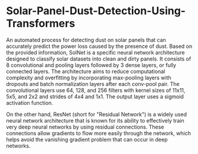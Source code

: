 # Solar-Panel-Dust-Detection-Using-Transformers
An automated process for detecting dust on solar panels that can accurately predict the power loss caused by the presence of dust.
Based on the provided information, SolNet is a specific neural network architecture designed to classify solar datasets into clean and dirty panels. It consists of 8 convolutional and pooling layers followed by 3 dense layers, or fully connected layers. The architecture aims to reduce computational complexity and overfitting by incorporating max-pooling layers with dropouts and batch normalization layers after each conv-pool pair. The convolutional layers use 64, 128, and 256 filters with kernel sizes of 11x11, 5x5, and 2x2 and strides of 4x4 and 1x1. The output layer uses a sigmoid activation function.

On the other hand, ResNet (short for "Residual Network") is a widely used neural network architecture that is known for its ability to effectively train very deep neural networks by using residual connections. These connections allow gradients to flow more easily through the network, which helps avoid the vanishing gradient problem that can occur in deep networks. 

